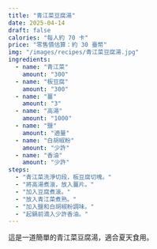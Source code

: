 ```yaml
---
title: "青江菜豆腐湯"
date: 2025-04-14
draft: false
calories: "每人約 70 卡"
price: "零售價估算：約 30 臺幣"
img: "/images/recipes/青江菜豆腐湯.jpg"
ingredients:
  - name: "青江菜"
    amount: "300"
  - name: "板豆腐"
    amount: "300"
  - name: "薑"
    amount: "3"
  - name: "高湯"
    amount: "1000"
  - name: "鹽"
    amount: "適量"
  - name: "白胡椒粉"
    amount: "少許"
  - name: "香油"
    amount: "少許"
steps:
  - "青江菜洗淨切段，板豆腐切塊。"
  - "將高湯煮滾，放入薑片。"
  - "加入豆腐煮滾。"
  - "放入青江菜煮熟。"
  - "加入鹽和白胡椒粉調味。"
  - "起鍋前滴入少許香油。"
---
```


這是一道簡單的青江菜豆腐湯，適合夏天食用。
